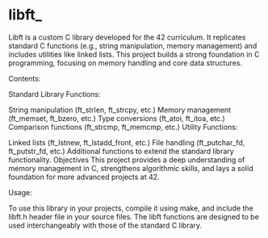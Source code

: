 # libft_
Libft is a custom C library developed for the 42 curriculum. It replicates standard C functions (e.g., string manipulation, memory management) and includes utilities like linked lists. This project builds a strong foundation in C programming, focusing on memory handling and core data structures.

Contents:

Standard Library Functions:

String manipulation (ft_strlen, ft_strcpy, etc.)
Memory management (ft_memset, ft_bzero, etc.)
Type conversions (ft_atoi, ft_itoa, etc.)
Comparison functions (ft_strcmp, ft_memcmp, etc.)
Utility Functions:

Linked lists (ft_lstnew, ft_lstadd_front, etc.)
File handling (ft_putchar_fd, ft_putstr_fd, etc.)
Additional functions to extend the standard library functionality.
Objectives
This project provides a deep understanding of memory management in C, strengthens algorithmic skills, and lays a solid foundation for more advanced projects at 42.

Usage:

To use this library in your projects, compile it using make, and include the libft.h header file in your source files. The libft functions are designed to be used interchangeably with those of the standard C library.
